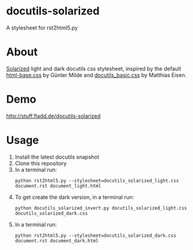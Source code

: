 # docutils-solarized
A stylesheet for rst2html5.py

# About
[Solarized](http://ethanschoonover.com/solarized) light and dark docutils css stylesheet, inspired by the default [html-base.css](http://sourceforge.net/p/docutils/code/7892/tree/trunk/docutils/docutils/writers/html_base/html-base.css) by Günter Milde and [docutils_basic.css](https://github.com/matthiaseisen/docutils-css) by Matthias Eisen.

# Demo
http://stuff.fladd.de/docutils-solarized

# Usage
1. Install the latest docutils snapshot
2. Clone this repository
3. In a terminal run:
   ```
   python rst2html5.py --stylesheet=docutils_solarized_light.css document.rst document_light.html
   ```
4. To get create the dark version, in a terminal run:
   ```
   python docutils_solarized_invert.py docutils_solarized_light.css docutils_solarized_dark.css
   ```
5. In a terminal run:
   ```
   python rst2html5.py --stylesheet=docutils_solarized_dark.css document.rst document_dark.html
   ```

